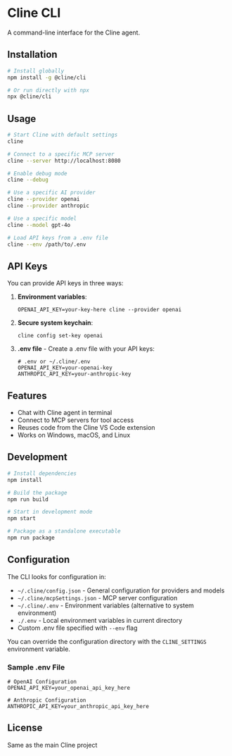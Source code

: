 # Cline CLI

A command-line interface for the Cline agent.

## Installation

```bash
# Install globally
npm install -g @cline/cli

# Or run directly with npx
npx @cline/cli
```

## Usage

```bash
# Start Cline with default settings
cline

# Connect to a specific MCP server
cline --server http://localhost:8080

# Enable debug mode
cline --debug

# Use a specific AI provider
cline --provider openai
cline --provider anthropic

# Use a specific model
cline --model gpt-4o

# Load API keys from a .env file
cline --env /path/to/.env
```

## API Keys

You can provide API keys in three ways:

1. **Environment variables**:
   ```
   OPENAI_API_KEY=your-key-here cline --provider openai
   ```

2. **Secure system keychain**:
   ```
   cline config set-key openai
   ```

3. **.env file** - Create a .env file with your API keys:
   ```
   # .env or ~/.cline/.env
   OPENAI_API_KEY=your-openai-key
   ANTHROPIC_API_KEY=your-anthropic-key
   ```

## Features

- Chat with Cline agent in terminal
- Connect to MCP servers for tool access
- Reuses code from the Cline VS Code extension
- Works on Windows, macOS, and Linux

## Development

```bash
# Install dependencies
npm install

# Build the package
npm run build

# Start in development mode
npm start

# Package as a standalone executable
npm run package
```

## Configuration

The CLI looks for configuration in:
- `~/.cline/config.json` - General configuration for providers and models
- `~/.cline/mcpSettings.json` - MCP server configuration
- `~/.cline/.env` - Environment variables (alternative to system environment)
- `./.env` - Local environment variables in current directory
- Custom .env file specified with `--env` flag

You can override the configuration directory with the `CLINE_SETTINGS` environment variable.

### Sample .env File

```
# OpenAI Configuration
OPENAI_API_KEY=your_openai_api_key_here

# Anthropic Configuration
ANTHROPIC_API_KEY=your_anthropic_api_key_here
```

## License

Same as the main Cline project